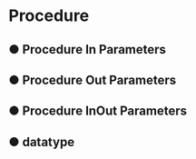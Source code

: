 # Procedure

## ● Procedure In Parameters

## ● Procedure Out Parameters

## ● Procedure InOut Parameters

## ● datatype

